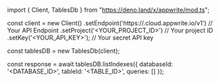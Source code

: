 import { Client, TablesDb } from "https://deno.land/x/appwrite/mod.ts";

const client = new Client()
    .setEndpoint('https://<REGION>.cloud.appwrite.io/v1') // Your API Endpoint
    .setProject('<YOUR_PROJECT_ID>') // Your project ID
    .setKey('<YOUR_API_KEY>'); // Your secret API key

const tablesDB = new TablesDb(client);

const response = await tablesDB.listIndexes({
    databaseId: '<DATABASE_ID>',
    tableId: '<TABLE_ID>',
    queries: []
});
